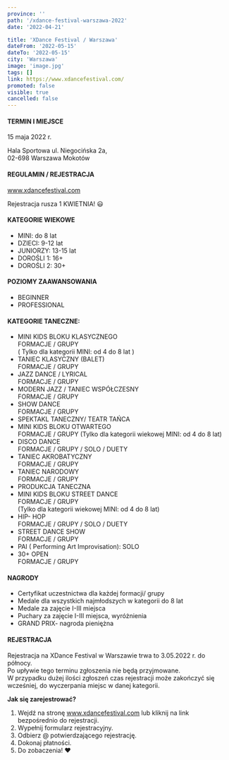 ```yaml
---
province: ''
path: '/xdance-festival-warszawa-2022'
date: '2022-04-21'

title: 'XDance Festival / Warszawa'
dateFrom: '2022-05-15'
dateTo: '2022-05-15'
city: 'Warszawa'
image: 'image.jpg'
tags: []
link: https://www.xdancefestival.com/
promoted: false
visible: true
cancelled: false
---
```

#### TERMIN I MIEJSCE
15 maja 2022 r.

Hala Sportowa ul. Niegocińska 2a, \
02-698 Warszawa Mokotów

#### REGULAMIN / REJESTRACJA
www.xdancefestival.com

Rejestracja rusza 1 KWIETNIA! 😃

#### KATEGORIE WIEKOWE
- MINI: do 8 lat
- DZIECI: 9-12 lat
- JUNIORZY: 13-15 lat
- DOROŚLI 1: 16+
- DOROŚLI 2: 30+

#### POZIOMY ZAAWANSOWANIA
- BEGINNER
- PROFESSIONAL

#### KATEGORIE TANECZNE:
- MINI KIDS BLOKU KLASYCZNEGO \
  FORMACJE / GRUPY \
  ( Tylko dla kategorii MINI: od 4 do 8 lat )
- TANIEC KLASYCZNY (BALET) \
  FORMACJE / GRUPY
- JAZZ DANCE / LYRICAL \
  FORMACJE / GRUPY
- MODERN JAZZ / TANIEC WSPÓŁCZESNY \
  FORMACJE / GRUPY
- SHOW DANCE \
  FORMACJE / GRUPY
- SPEKTAKL TANECZNY/ TEATR TAŃCA
- MINI KIDS BLOKU OTWARTEGO \
  FORMACJE / GRUPY
  (Tylko dla kategorii wiekowej MINI: od 4 do 8 lat)
- DISCO DANCE \
  FORMACJE / GRUPY / SOLO / DUETY
- TANIEC AKROBATYCZNY \
  FORMACJE / GRUPY
- TANIEC NARODOWY \
  FORMACJE / GRUPY
- PRODUKCJA TANECZNA
- MINI KIDS BLOKU STREET DANCE \
  FORMACJE / GRUPY \
  (Tylko dla kategorii wiekowej MINI: od 4 do 8 lat)
- HIP- HOP \
  FORMACJE / GRUPY / SOLO / DUETY
- STREET DANCE SHOW \
  FORMACJE / GRUPY
- PAI ( Performing Art Improvisation): SOLO
- 30+ OPEN \
  FORMACJE / GRUPY

#### NAGRODY
- Certyfikat uczestnictwa dla każdej formacji/ grupy
- Medale dla wszystkich najmłodszych w kategorii do 8 lat
- Medale za zajęcie I-III miejsca
- Puchary za zajęcie I-III miejsca, wyróżnienia
- GRAND PRIX- nagroda pieniężna
  
#### REJESTRACJA
Rejestracja na XDance Festival w Warszawie trwa to 3.05.2022 r. do północy. \
Po upływie tego terminu zgłoszenia nie będą przyjmowane. \
W przypadku dużej ilości zgłoszeń czas rejestracji może zakończyć się wcześniej, do wyczerpania miejsc w danej kategorii.

**Jak się zarejestrować?**
1. Wejdź na stronę www.xdancefestival.com lub kliknij na link bezpośrednio do rejestracji.
2. Wypełnij formularz rejestracyjny.
3. Odbierz @ potwierdzającego rejestrację.
4. Dokonaj płatności.
5. Do zobaczenia! ❤
